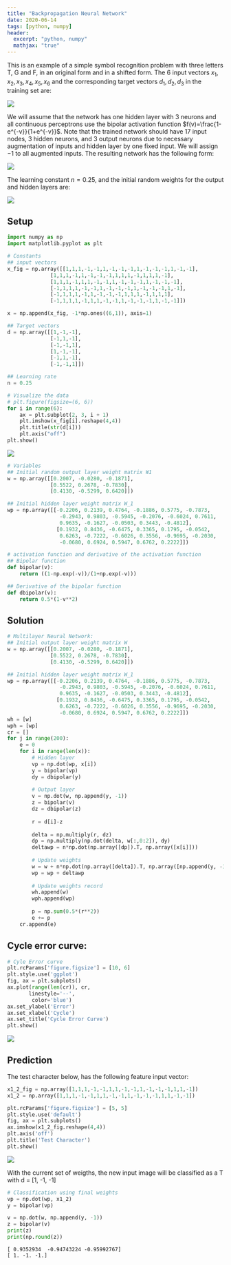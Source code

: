 ```yaml
---
title: "Backpropagation Neural Network"
date: 2020-06-14
tags: [python, numpy]
header:
  excerpt: "python, numpy"
  mathjax: "true"
---
```


This is an example of a simple symbol recognition problem with three letters T, G and F, in an original form and in a shifted form. The 6 input vectors $x_1, x_2, x_3, x_4, x_5, x_6$ and the corresponding target vectors $d_1, d_2, d_3$ in the training set are:

<img src="{{site.url}}/images/2020-06-14_MLNN_files/inputvectors.png" style="display: block; margin: auto;" />

We will assume that the network has one hidden layer with 3 neurons and all continuous perceptrons use the bipolar activation function $f(v)=\frac{1-e^{-v}}{1+e^{-v}}$. Note that the trained network should have 17 input nodes, 3 hidden neurons, and 3 output neurons due to necessary augmentation of inputs and hidden layer by one fixed input. We will assign −1 to all augmented inputs. The resulting network has the following form:

<img src="{{site.url}}/images/2020-06-14_MLNN_files/MLNN.png" style="display: block; margin: auto;" />

The learning constant $n = 0.25$, and the initial random weights for the output and hidden layers are:

<img src="{{site.url}}/images/2020-06-14_MLNN_files/weights.png" style="display: block; margin: auto;" />

## Setup


```python
import numpy as np
import matplotlib.pyplot as plt
```


```python
# Constants
## input vectors
x_fig = np.array([[1,1,1,-1,-1,1,-1,-1,-1,1,-1,-1,-1,1,-1,-1],
              [1,1,1,-1,1,-1,-1,-1,1,1,1,-1,1,1,1,-1],
              [1,1,1,-1,1,1,-1,-1,1,-1,-1,-1,1,-1,-1,-1],
              [-1,1,1,1,-1,-1,1,-1,-1,-1,1,-1,-1,-1,1,-1],
              [-1,1,1,1,-1,1,-1,-1,-1,1,1,1,-1,1,1,1],
              [-1,1,1,1,-1,1,1,-1,-1,1,-1,-1,-1,1,-1,-1]])

x = np.append(x_fig, -1*np.ones((6,1)), axis=1)

## Target vectors
d = np.array([[1,-1,-1],
              [-1,1,-1],
              [-1,-1,1],
              [1,-1,-1],
              [-1,1,-1],
              [-1,-1,1]])

## Learning rate
n = 0.25
```


```python
# Visualize the data
# plt.figure(figsize=(6, 6))
for i in range(6):
    ax = plt.subplot(2, 3, i + 1)
    plt.imshow(x_fig[i].reshape(4,4))
    plt.title(str(d[i]))
    plt.axis("off")
plt.show()
```


<img src="{{site.url}}/images/2020-06-14_MLNN_files/2020-06-14_MLNN_5_0.png" style="display: block; margin: auto;" />
    



```python
# Variables
## Initial random output layer weight matrix W1
w = np.array([[0.2007, -0.0280, -0.1871],
              [0.5522, 0.2678, -0.7830],
              [0.4130, -0.5299, 0.6420]])

## Initial hidden layer weight matrix W_1
wp = np.array([[-0.2206, 0.2139, 0.4764, -0.1886, 0.5775, -0.7873, 
                 -0.2943, 0.9803, -0.5945, -0.2076, -0.6024, 0.7611, 
                 0.9635, -0.1627, -0.0503, 0.3443, -0.4812],
                [0.1932, 0.8436, -0.6475, 0.3365, 0.1795, -0.0542, 
                 0.6263, -0.7222, -0.6026, 0.3556, -0.9695, -0.2030,
                 -0.0680, 0.6924, 0.5947, 0.6762, 0.2222]])
```


```python
# activation function and derivative of the activation function
## Bipolar function
def bipolar(v):
    return ((1-np.exp(-v))/(1+np.exp(-v)))

## Derivative of the bipolar function
def dbipolar(v):
    return 0.5*(1-v**2)
```

## Solution


```python
# Multilayer Neural Network:
## Initial output layer weight matrix W
w = np.array([[0.2007, -0.0280, -0.1871],
              [0.5522, 0.2678, -0.7830],
              [0.4130, -0.5299, 0.6420]])

## Initial hidden layer weight matrix W_1
wp = np.array([[-0.2206, 0.2139, 0.4764, -0.1886, 0.5775, -0.7873, 
                 -0.2943, 0.9803, -0.5945, -0.2076, -0.6024, 0.7611, 
                 0.9635, -0.1627, -0.0503, 0.3443, -0.4812],
                [0.1932, 0.8436, -0.6475, 0.3365, 0.1795, -0.0542, 
                 0.6263, -0.7222, -0.6026, 0.3556, -0.9695, -0.2030,
                 -0.0680, 0.6924, 0.5947, 0.6762, 0.2222]])
wh = [w]
wph = [wp]
cr = []
for j in range(200):
    e = 0
    for i in range(len(x)):
        # Hidden layer
        vp = np.dot(wp, x[i])
        y = bipolar(vp)
        dy = dbipolar(y)
        
        # Output layer    
        v = np.dot(w, np.append(y, -1))
        z = bipolar(v)
        dz = dbipolar(z)
    
        r = d[i]-z
        
        delta = np.multiply(r, dz)
        dp = np.multiply(np.dot(delta, w[:,0:2]), dy)
        deltawp = n*np.dot(np.array([dp]).T, np.array([x[i]]))
    
        # Update weights
        w = w + n*np.dot(np.array([delta]).T, np.array([np.append(y, -1)]))
        wp = wp + deltawp
        
        # Update weights record
        wh.append(w)
        wph.append(wp)
        
        p = np.sum(0.5*(r**2))
        e += p
    cr.append(e)
```

## Cycle error curve:


```python
# Cyle Error curve
plt.rcParams['figure.figsize'] = [10, 6]
plt.style.use('ggplot')
fig, ax = plt.subplots()
ax.plot(range(len(cr)), cr,
       linestyle='--',
        color='blue')
ax.set_ylabel('Error')
ax.set_xlabel('Cycle')
ax.set_title('Cycle Error Curve')
plt.show()
```

<img src="{{site.url}}/images/2020-06-14_MLNN_files/2020-06-14_MLNN_11_0.png" style="display: block; margin: auto;" />
    


## Prediction
The test character below, has the following feature input vector:


```python
x1_2_fig = np.array([1,1,1,-1,-1,1,1,-1,-1,1,-1,-1,-1,1,1,-1])
x1_2 = np.array([1,1,1,-1,-1,1,1,-1,-1,1,-1,-1,-1,1,1,-1,-1])
```


```python
plt.rcParams['figure.figsize'] = [5, 5]
plt.style.use('default')
fig, ax = plt.subplots()
ax.imshow(x1_2_fig.reshape(4,4))
plt.axis('off')
plt.title('Test Character')
plt.show()
```


<img src="{{site.url}}/images/2020-06-14_MLNN_files/2020-06-14_MLNN_14_0.png" style="display: block; margin: auto;" />   
    


With the current set of weigths, the new input image will be classified as a T with d = [1, -1, -1]


```python
# Classification using final weights
vp = np.dot(wp, x1_2)
y = bipolar(vp)

v = np.dot(w, np.append(y, -1))
z = bipolar(v)
print(z)
print(np.round(z))
```

    [ 0.9352934  -0.94743224 -0.95992767]
    [ 1. -1. -1.]

